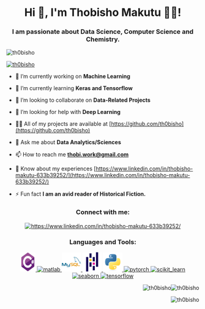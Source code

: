<h1 align="center">Hi 👋, I'm Thobisho Makutu 👩‍💻!</h1>
<h3 align="center">I am passionate about Data Science, Computer Science and Chemistry.</h3>

<p align="left"> <img src="https://komarev.com/ghpvc/?username=th0bisho&label=Profile%20views&color=0e75b6&style=flat" alt="th0bisho" /> </p>

<p align="left"> <a href="https://github.com/ryo-ma/github-profile-trophy"><img src="https://github-profile-trophy.vercel.app/?username=th0bisho" alt="th0bisho" /></a> </p>

- 🔭 I’m currently working on **Machine Learning**

- 🌱 I’m currently learning **Keras and Tensorflow**

- 👯 I’m looking to collaborate on **Data-Related Projects**

- 🤝 I’m looking for help with **Deep Learning**

- 👨‍💻 All of my projects are available at [https://github.com/th0bisho](https://github.com/th0bisho)

- 💬 Ask me about **Data Analytics/Sciences**

- 📫 How to reach me **thobi.work@gmail.com**

- 📄 Know about my experiences [https://www.linkedin.com/in/thobisho-makutu-633b39252/](https://www.linkedin.com/in/thobisho-makutu-633b39252/)

- ⚡ Fun fact **I am an avid reader of Historical Fiction.**

<h3 align="center">Connect with me:</h3>
<p align="center">
<a href="https://linkedin.com/in/https://www.linkedin.com/in/thobisho-makutu-633b39252/" target="blank"><img align="center" src="https://raw.githubusercontent.com/rahuldkjain/github-profile-readme-generator/master/src/images/icons/Social/linked-in-alt.svg" alt="https://www.linkedin.com/in/thobisho-makutu-633b39252/" height="40" width="50" /></a>
</p>

<h3 align="center">Languages and Tools:</h3>
<p align="center"> <a href="https://www.w3schools.com/cs/" target="_blank" rel="noreferrer"> <img src="https://raw.githubusercontent.com/devicons/devicon/master/icons/csharp/csharp-original.svg" alt="csharp" width="40" height="50"/> </a> <a href="https://www.mathworks.com/" target="_blank" rel="noreferrer"> <img src="https://upload.wikimedia.org/wikipedia/commons/2/21/Matlab_Logo.png" alt="matlab" width="50" height="50"/> </a> <a href="https://www.mysql.com/" target="_blank" rel="noreferrer"> <img src="https://raw.githubusercontent.com/devicons/devicon/master/icons/mysql/mysql-original-wordmark.svg" alt="mysql" width="50" height="50"/> </a> <a href="https://pandas.pydata.org/" target="_blank" rel="noreferrer"> <img src="https://raw.githubusercontent.com/devicons/devicon/2ae2a900d2f041da66e950e4d48052658d850630/icons/pandas/pandas-original.svg" alt="pandas" width="50" height="50"/> </a> <a href="https://www.python.org" target="_blank" rel="noreferrer"> <img src="https://raw.githubusercontent.com/devicons/devicon/master/icons/python/python-original.svg" alt="python" width="50" height="50"/> </a> <a href="https://pytorch.org/" target="_blank" rel="noreferrer"> <img src="https://www.vectorlogo.zone/logos/pytorch/pytorch-icon.svg" alt="pytorch" width="50" height="50"/> </a> <a href="https://scikit-learn.org/" target="_blank" rel="noreferrer"> <img src="https://upload.wikimedia.org/wikipedia/commons/0/05/Scikit_learn_logo_small.svg" alt="scikit_learn" width="50" height="50"/> </a> <a href="https://seaborn.pydata.org/" target="_blank" rel="noreferrer"> <img src="https://seaborn.pydata.org/_images/logo-mark-lightbg.svg" alt="seaborn" width="40" height="40"/> </a> <a href="https://www.tensorflow.org" target="_blank" rel="noreferrer"> <img src="https://www.vectorlogo.zone/logos/tensorflow/tensorflow-icon.svg" alt="tensorflow" width="50" height="50"/> </a> </p>

<p><img align="right" src="https://github-readme-stats.vercel.app/api/top-langs?username=th0bisho&show_icons=true&locale=en&layout=compact" alt="th0bisho" /></p>

<p>&nbsp;<img align="right" src="https://github-readme-stats.vercel.app/api?username=th0bisho&show_icons=true&locale=en" alt="th0bisho" /></p>

<p><img align="right" src="https://github-readme-streak-stats.herokuapp.com/?user=th0bisho&" alt="th0bisho" /></p>
